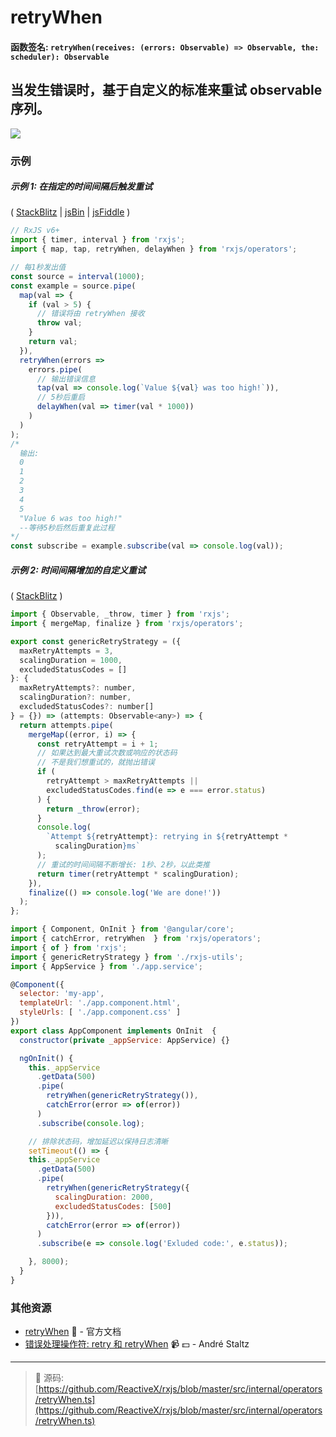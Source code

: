 # retryWhen

#### 函数签名: `retryWhen(receives: (errors: Observable) => Observable, the: scheduler): Observable`

## 当发生错误时，基于自定义的标准来重试 observable 序列。

<div class="ua-ad"><a href="https://ultimatecourses.com/courses/rxjs"><img src="https://ultimatecourses.com/assets/img/banners/rxjs-banner-desktop.svg"></a></div>

### 示例

##### 示例 1: 在指定的时间间隔后触发重试

(
[StackBlitz](https://stackblitz.com/edit/typescript-zpbsw6?file=index.ts&devtoolsheight=100)
| [jsBin](http://jsbin.com/miduqexalo/1/edit?js,console) |
[jsFiddle](https://jsfiddle.net/btroncone/49mkhsyr/) )

```js
// RxJS v6+
import { timer, interval } from 'rxjs';
import { map, tap, retryWhen, delayWhen } from 'rxjs/operators';

// 每1秒发出值
const source = interval(1000);
const example = source.pipe(
  map(val => {
    if (val > 5) {
      // 错误将由 retryWhen 接收
      throw val;
    }
    return val;
  }),
  retryWhen(errors =>
    errors.pipe(
      // 输出错误信息
      tap(val => console.log(`Value ${val} was too high!`)),
      // 5秒后重启
      delayWhen(val => timer(val * 1000))
    )
  )
);
/*
  输出:
  0
  1
  2
  3
  4
  5
  "Value 6 was too high!"
  --等待5秒后然后重复此过程
*/
const subscribe = example.subscribe(val => console.log(val));
```

##### 示例 2: 时间间隔增加的自定义重试

(
[StackBlitz](https://stackblitz.com/edit/angular-cwnknr?file=app%2Frxjs-utils.ts)
)

```js
import { Observable, _throw, timer } from 'rxjs';
import { mergeMap, finalize } from 'rxjs/operators';

export const genericRetryStrategy = ({
  maxRetryAttempts = 3,
  scalingDuration = 1000,
  excludedStatusCodes = []
}: {
  maxRetryAttempts?: number,
  scalingDuration?: number,
  excludedStatusCodes?: number[]
} = {}) => (attempts: Observable<any>) => {
  return attempts.pipe(
    mergeMap((error, i) => {
      const retryAttempt = i + 1;
      // 如果达到最大重试次数或响应的状态码
      // 不是我们想重试的，就抛出错误
      if (
        retryAttempt > maxRetryAttempts ||
        excludedStatusCodes.find(e => e === error.status)
      ) {
        return _throw(error);
      }
      console.log(
        `Attempt ${retryAttempt}: retrying in ${retryAttempt *
          scalingDuration}ms`
      );
      // 重试的时间间隔不断增长: 1秒、2秒，以此类推
      return timer(retryAttempt * scalingDuration);
    }),
    finalize(() => console.log('We are done!'))
  );
};
```

```js
import { Component, OnInit } from '@angular/core';
import { catchError, retryWhen  } from 'rxjs/operators';
import { of } from 'rxjs';
import { genericRetryStrategy } from './rxjs-utils';
import { AppService } from './app.service';

@Component({
  selector: 'my-app',
  templateUrl: './app.component.html',
  styleUrls: [ './app.component.css' ]
})
export class AppComponent implements OnInit  {
  constructor(private _appService: AppService) {}

  ngOnInit() {
    this._appService
      .getData(500)
      .pipe(
        retryWhen(genericRetryStrategy()),
        catchError(error => of(error))
      )
      .subscribe(console.log);

    // 排除状态码，增加延迟以保持日志清晰
    setTimeout(() => {
    this._appService
      .getData(500)
      .pipe(
        retryWhen(genericRetryStrategy({
          scalingDuration: 2000,
          excludedStatusCodes: [500]
        })),
        catchError(error => of(error))
      )
      .subscribe(e => console.log('Exluded code:', e.status));

    }, 8000);
  }
}
```

### 其他资源

- [retryWhen](https://cn.rx.js.org/class/es6/Observable.js~Observable.html#instance-method-retryWhen) :newspaper: - 官方文档
- [错误处理操作符: retry 和 retryWhen](https://egghead.io/lessons/rxjs-error-handling-operator-retry-and-retrywhen?course=rxjs-beyond-the-basics-operators-in-depth) :video_camera: :dollar: - André Staltz

---
> :file_folder: 源码:  [https://github.com/ReactiveX/rxjs/blob/master/src/internal/operators/retryWhen.ts](https://github.com/ReactiveX/rxjs/blob/master/src/internal/operators/retryWhen.ts)
